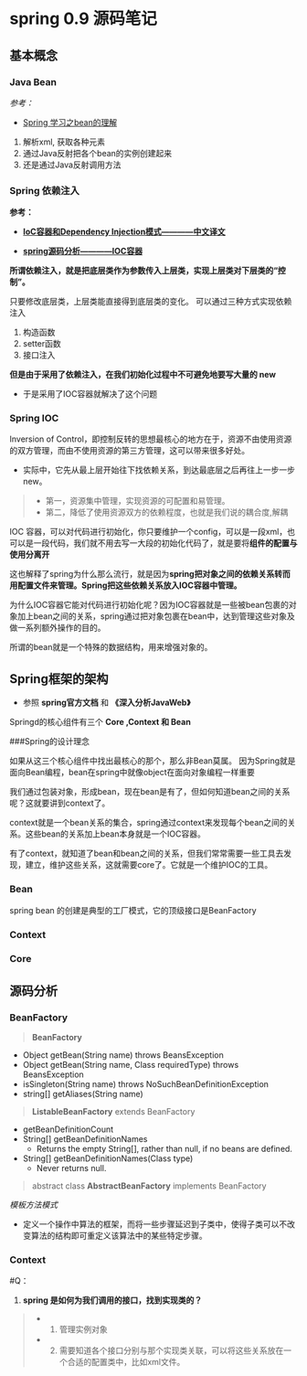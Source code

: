# spring 0.9 源码笔记

## 基本概念

### Java Bean

*参考：*

- [Spring 学习之bean的理解](http://www.cnblogs.com/shinubi/p/4182027.html)

1. 解析xml, 获取各种元素
2. 通过Java反射把各个bean的实例创建起来
3. 还是通过Java反射调用方法


### Spring 依赖注入

**参考：**

- **[IoC容器和Dependency Injection模式————中文译文](http://insights.thoughtworkers.org/injection/)**

- **[spring源码分析————IOC容器](http://www.zzcode.cn/springioc/thread-39.html)**

**所谓依赖注入，就是把底层类作为参数传入上层类，实现上层类对下层类的“控制”。**

只要修改底层类，上层类能直接得到底层类的变化。
可以通过三种方式实现依赖注入

1. 构造函数
2. setter函数
3. 接口注入

**但是由于采用了依赖注入，在我们初始化过程中不可避免地要写大量的 new**

- 于是采用了IOC容器就解决了这个问题

### Spring IOC

Inversion of Control，即控制反转的思想最核心的地方在于，资源不由使用资源的双方管理，而由不使用资源的第三方管理，这可以带来很多好处。

- 实际中，它先从最上层开始往下找依赖关系，到达最底层之后再往上一步一步new。

> - 第一，资源集中管理，实现资源的可配置和易管理。
> - 第二，降低了使用资源双方的依赖程度，也就是我们说的耦合度,解耦


IOC 容器，可以对代码进行初始化，你只要维护一个config，可以是一段xml，也可以是一段代码，我们就不用去写一大段的初始化代码了，就是要将**组件的配置与使用分离开**

这也解释了spring为什么那么流行，就是因为**spring把对象之间的依赖关系转而用配置文件来管理。Spring把这些依赖关系放入IOC容器中管理。**

为什么IOC容器它能对代码进行初始化呢？因为IOC容器就是一些被bean包裹的对象加上bean之间的关系，spring通过把对象包裹在bean中，达到管理这些对象及做一系列额外操作的目的。

所谓的bean就是一个特殊的数据结构，用来增强对象的。


## Spring框架的架构


- 参照 **spring官方文档** 和 **《深入分析JavaWeb》**

Springd的核心组件有三个 **Core ,Context 和 Bean**

###Spring的设计理念

如果从这三个核心组件中找出最核心的那个，那么非Bean莫属。
因为Spring就是面向Bean编程，bean在spring中就像object在面向对象编程一样重要

我们通过包装对象，形成bean，现在bean是有了，但如何知道bean之间的关系呢？这就要讲到context了。

context就是一个bean关系的集合，spring通过context来发现每个bean之间的关系。这些bean的关系加上bean本身就是一个IOC容器。

有了context，就知道了bean和bean之间的关系，但我们常常需要一些工具去发现，建立，维护这些关系，这就需要core了。它就是一个维护IOC的工具。

### Bean

spring bean 的创建是典型的工厂模式，它的顶级接口是BeanFactory





### Context


### Core



## 源码分析

### BeanFactory


> **BeanFactory**

- Object getBean(String name) throws BeansException
- Object getBean(String name, Class requiredType) throws BeansException
- isSingleton(String name) throws NoSuchBeanDefinitionException
- string[] getAliases(String name)

> **ListableBeanFactory** extends BeanFactory

- getBeanDefinitionCount
- String[] getBeanDefinitionNames
	- Returns the empty String[], rather than null, if no beans are defined. 
-  String[] getBeanDefinitionNames(Class type)
	- Never returns null.

> abstract class **AbstractBeanFactory** implements BeanFactory

*模板方法模式*

- 定义一个操作中算法的框架，而将一些步骤延迟到子类中，使得子类可以不改变算法的结构即可重定义该算法中的某些特定步骤。




### Context




#Q：
1. **spring 是如何为我们调用的接口，找到实现类的？**

> -  1. 管理实例对象
> -  2. 需要知道各个接口分别与那个实现类关联，可以将这些关系放在一个合适的配置类中，比如xml文件。









